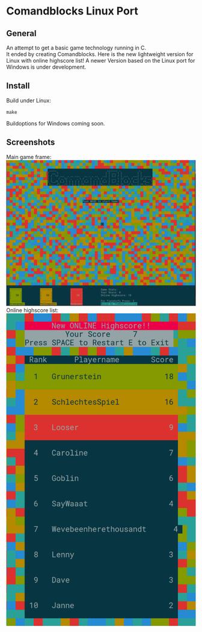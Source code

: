 # Comandblocks Linux Port #

General
-------
An attempt to get a basic game technology running in C.  
It ended by creating Comandblocks.
Here is the new lightweight version for Linux with online highscore list!
A newer Version based on the Linux port for Windows is under development.

Install
-------
Build under Linux:

```
make
```
Buildoptions for Windows coming soon.


Screenshots
-----------
Main game frame:
![01](img/01.png)
Online highscore list:
![02](img/02.png)
